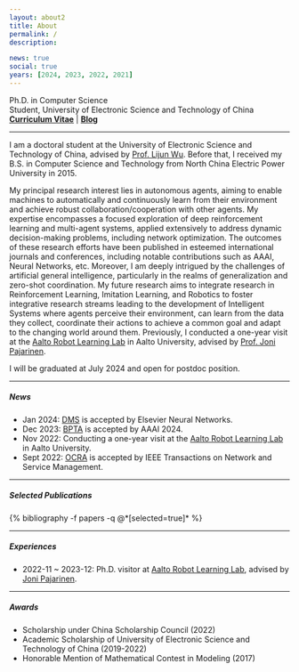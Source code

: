 ```yaml
---
layout: about2
title: About
permalink: /
description:

news: true
social: true
years: [2024, 2023, 2022, 2021]
---
```


Ph.D. in Computer Science <br/>
Student, University of Electronic Science and Technology of China <br/>
<a href="assets/pdf/resume.pdf" target="_blank"><b>Curriculum Vitae</b></a> |
<a href="https://LiZhYun.github.io/blog/" target="_blank"><b>Blog</b></a>

----

I am a doctoral student at the University of Electronic Science and Technology of China, advised by [Prof. Lijun Wu](https://www.researchgate.net/profile/Lijun-Wu-4). Before that, I received my B.S. in Computer Science and Technology from North China Electric Power University in 2015.

My principal research interest lies in autonomous agents, aiming to enable machines to automatically and continuously learn from their environment and achieve robust collaboration/cooperation with other agents. My expertise encompasses a focused exploration of deep reinforcement learning and multi-agent systems, applied extensively to address dynamic decision-making problems, including network optimization. The outcomes of these research efforts have been published in esteemed international journals and conferences, including notable contributions such as AAAI, Neural Networks, etc. Moreover, I am deeply intrigued by the challenges of artificial general intelligence, particularly in the realms of generalization and zero-shot coordination. My future research aims to integrate research in Reinforcement Learning, Imitation Learning, and Robotics to foster integrative research streams leading to the development of Intelligent Systems where agents perceive their environment, can learn from the data they collect, coordinate their actions to achieve a common goal and adapt to the changing world around them. Previously, I conducted a one-year visit at the [Aalto Robot Learning Lab](https://rl.aalto.fi/) in Aalto University, advised by [Prof. Joni Pajarinen](https://people.aalto.fi/joni.pajarinen).

I will be graduated at July 2024 and open for postdoc position.

----

##### News

- Jan 2024: [DMS](https://github.com/LiZhYun/Coordination-as-Inference-in-Multi-Agent-Reinforcement-Learning) is accepted by Elsevier Neural Networks.
- Dec 2023: [BPTA](https://github.com/LiZhYun/BackPropagationThroughAgents) is accepted by AAAI 2024.
- Nov 2022: Conducting a one-year visit at the [Aalto Robot Learning Lab](https://rl.aalto.fi/) in Aalto University.
- Sept 2022: [OCRA](https://ieeexplore.ieee.org/document/9888778) is accepted by IEEE Transactions on Network and Service Management.

----

##### Selected Publications

<div class="publications about_pub">
  {% bibliography -f papers -q @*[selected=true]* %}
</div>

----

##### Experiences

- 2022-11 ~ 2023-12: Ph.D. visitor at [Aalto Robot Learning Lab](https://rl.aalto.fi/), advised by [Joni Pajarinen](https://scholar.google.com/citations?user=-2fJStwAAAAJ).

----

<!-- ##### Services

**Journal reviewer**: TIP / TGRS

**Conference reviewer**: CVPR 2022 / ICCV 2021 / PBDL 2021 / ACMMM 2021

---- -->

##### Awards

- Scholarship under China Scholarship Council (2022)
- Academic Scholarship of University of Electronic Science and Technology of China (2019-2022)
- Honorable Mention of Mathematical Contest in Modeling (2017)
